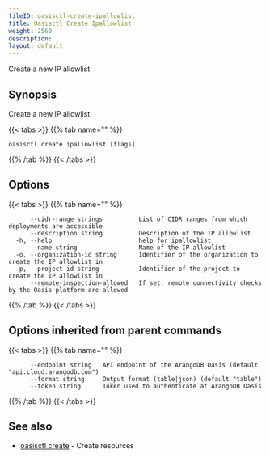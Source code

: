 ```yaml
---
fileID: oasisctl-create-ipallowlist
title: Oasisctl Create Ipallowlist
weight: 2560
description: 
layout: default
---
```

Create a new IP allowlist

## Synopsis

Create a new IP allowlist

{{< tabs >}}
{{% tab name="" %}}
```
oasisctl create ipallowlist [flags]
```
{{% /tab %}}
{{< /tabs >}}

## Options

{{< tabs >}}
{{% tab name="" %}}
```
      --cidr-range strings          List of CIDR ranges from which deployments are accessible
      --description string          Description of the IP allowlist
  -h, --help                        help for ipallowlist
      --name string                 Name of the IP allowlist
  -o, --organization-id string      Identifier of the organization to create the IP allowlist in
  -p, --project-id string           Identifier of the project to create the IP allowlist in
      --remote-inspection-allowed   If set, remote connectivity checks by the Oasis platform are allowed
```
{{% /tab %}}
{{< /tabs >}}

## Options inherited from parent commands

{{< tabs >}}
{{% tab name="" %}}
```
      --endpoint string   API endpoint of the ArangoDB Oasis (default "api.cloud.arangodb.com")
      --format string     Output format (table|json) (default "table")
      --token string      Token used to authenticate at ArangoDB Oasis
```
{{% /tab %}}
{{< /tabs >}}

## See also

* [oasisctl create]()	 - Create resources

